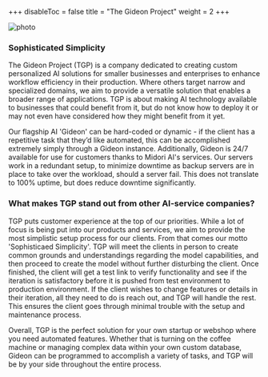 +++
disableToc = false
title = "The Gideon Project"
weight = 2
+++

![photo](https://tea-cup.midori-ai.xyz/download/tgp-logo.jpg)

### Sophisticated Simplicity
The Gideon Project (TGP) is a company dedicated to creating custom personalized AI solutions for smaller businesses and enterprises to enhance workflow efficiency in their production. Where others target narrow and specialized domains, we aim to provide a versatile solution that enables a broader range of applications. TGP is about making AI technology available to businesses that could benefit from it, but do not know how to deploy it or may not even have considered how they might benefit from it yet. 

Our flagship AI 'Gideon' can be hard-coded or dynamic - if the client has a repetitive task that they’d like automated, this can be accomplished extremely simply through a Gideon instance. Additionally, Gideon is 24/7 available for use for customers thanks to Midori AI's services. Our servers work in a redundant setup, to minimize downtime as backup servers are in place to take over the workload, should a server fail. This does not translate to 100% uptime, but does reduce downtime significantly. 

### What makes TGP stand out from other AI-service companies?
TGP puts customer experience at the top of our priorities. While a lot of focus is being put into our products and services, we aim to provide the most simplistic setup process for our clients. From that comes our motto 'Sophisticaed Simplicity'. TGP will meet the clients in person to create common grounds and understandings regarding the model capabilities, and then proceed to create the model without further disturbing the client. Once finished, the client will get a test link to verify functionality and see if the iteration is satisfactory before it is pushed from test environment to production environment. If the client wishes to change features or details in their iteration, all they need to do is reach out, and TGP will handle the rest. This ensures the client goes through minimal trouble with the setup and maintenance process. 


Overall, TGP is the perfect solution for your own startup or webshop where you need automated features. Whether that is turning on the coffee machine or managing complex data within your own custom database, Gideon can be programmed to accomplish a variety of tasks, and TGP will be by your side throughout the entire process.